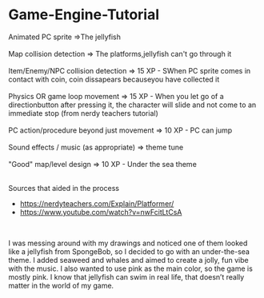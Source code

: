 # Game-Engine-Tutorial

Animated PC sprite =>The jellyfish <br/><br/>
Map collision detection => The platforms,jellyfish can't go through it <br/><br/>
Item/Enemy/NPC collision detection => 15 XP - SWhen PC sprite comes in contact with coin, coin dissapears becauseyou have  collected it <br/><br/>
Physics OR game loop movement => 15 XP - When you let go of a directionbutton after pressing it, the character will slide and not come to an immediate stop (from nerdy teachers tutorial) <br/><br/>
PC action/procedure beyond just movement => 10 XP - PC can jump <br/><br/>
Sound effects / music (as appropriate) => theme tune <br/><br/>
"Good" map/level design => 10 XP  - Under the sea theme <br/><br/>

Sources that aided in the process <br/>
- https://nerdyteachers.com/Explain/Platformer/ <br/>
- https://www.youtube.com/watch?v=nwFcitLtCsA <br/>
<br/>

I was messing around with my drawings and noticed one of them looked like a jellyfish from SpongeBob, so I decided to go with an under-the-sea theme. I added seaweed and whales and aimed to create a jolly, fun vibe with the music. I also wanted to use pink as the main color, so the game is mostly pink. I know that jellyfish can swim in real life, that doesn’t really matter in the world of my game.
